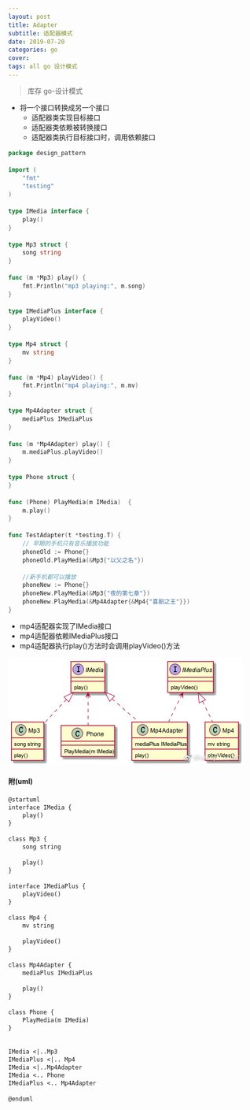 ```yaml
---
layout: post
title: Adapter
subtitle: 适配器模式
date: 2019-07-20
categories: go
cover: 
tags: all go 设计模式
---
```


> 库存 go-设计模式

- 将一个接口转换成另一个接口
	- 适配器类实现目标接口
	- 适配器类依赖被转换接口
	- 适配器类执行目标接口时，调用依赖接口 

```go
package design_pattern

import (
	"fmt"
	"testing"
)

type IMedia interface {
	play()
}

type Mp3 struct {
	song string
}

func (m *Mp3) play() {
	fmt.Println("mp3 playing:", m.song)
}

type IMediaPlus interface {
	playVideo()
}

type Mp4 struct {
	mv string
}

func (m *Mp4) playVideo() {
	fmt.Println("mp4 playing:", m.mv)
}

type Mp4Adapter struct {
	mediaPlus IMediaPlus
}

func (m *Mp4Adapter) play() {
	m.mediaPlus.playVideo()
}

type Phone struct {
}

func (Phone) PlayMedia(m IMedia)  {
	m.play()
}

func TestAdapter(t *testing.T) {
	// 早期的手机只有音乐播放功能
	phoneOld := Phone{}
	phoneOld.PlayMedia(&Mp3{"以父之名"})

	//新手机都可以播放
	phoneNew := Phone{}
	phoneNew.PlayMedia(&Mp3{"夜的第七章"})
	phoneNew.PlayMedia(&Mp4Adapter{&Mp4{"喜剧之王"}})
}
```

- mp4适配器实现了IMedia接口
- mp4适配器依赖IMediaPlus接口
- mp4适配器执行play()方法时会调用playVideo()方法

<img src="/img/adapter1.jpg">

#### 附(uml)
```
@startuml
interface IMedia {
	play()
}

class Mp3 {
	song string

    play()
}

interface IMediaPlus {
	playVideo()
}

class Mp4 {
	mv string

	playVideo()
}

class Mp4Adapter {
	mediaPlus IMediaPlus

    play()
}

class Phone {
    PlayMedia(m IMedia)
}


IMedia <|..Mp3
IMediaPlus <|.. Mp4
IMedia <|..Mp4Adapter
IMedia <.. Phone
IMediaPlus <.. Mp4Adapter

@enduml
```


